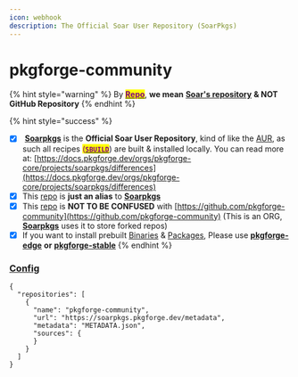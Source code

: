 ```yaml
---
icon: webhook
description: The Official Soar User Repository (SoarPkgs)
---
```


# pkgforge-community

{% hint style="warning" %}
By [<mark style="color:purple;">**Repo**</mark>](https://soar.qaidvoid.dev/configuration#repository-configuration), **we mean** [**Soar's repository**](https://soar.qaidvoid.dev/configuration#repository-configuration) **& NOT GitHub Repository**
{% endhint %}

{% hint style="success" %}
* [x] &#x20;[**Soarpkgs**](broken-reference) is the **Official Soar User Repository**, kind of like the [AUR](https://wiki.archlinux.org/title/Arch_User_Repository), as such all recipes <mark style="color:purple;">(</mark>[<mark style="color:purple;">**`SBUILD`**</mark>](broken-reference)) are built & installed locally. You can read more at: [https://docs.pkgforge.dev/orgs/pkgforge-core/projects/soarpkgs/differences](https://docs.pkgforge.dev/orgs/pkgforge-core/projects/soarpkgs/differences)
* [x] This [repo](https://soar.qaidvoid.dev/configuration#repository-configuration) is **just an alias** to [**Soarpkgs**](broken-reference)
* [x] This [repo](https://soar.qaidvoid.dev/configuration#repository-configuration) is **NOT TO BE CONFUSED** with [https://github.com/pkgforge-community](https://github.com/pkgforge-community) (This is an ORG,  [**Soarpkgs**](broken-reference) uses it to store forked repos)
* [x] If you want to install prebuilt [Binaries](../../formats/binaries/) & [Packages](../../formats/packages/), Please use [**pkgforge-edge**](https://docs.pkgforge.dev/repositories/pkgforge-edge) **or** [**pkgforge-stable**](https://docs.pkgforge.dev/repositories/pkgforge-stable)
{% endhint %}

### [Config](https://soar.qaidvoid.dev/configuration#repository-configuration)

```json5
{
  "repositories": [
    {
      "name": "pkgforge-community",
      "url": "https://soarpkgs.pkgforge.dev/metadata",
      "metadata": "METADATA.json",
      "sources": {
      }
    }
  ]
}
```
